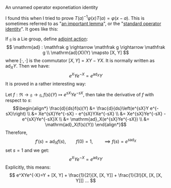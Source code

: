 An unnamed operator exponetiation identity

I found this when I tried to prove $T(a)^{-1}\varphi(x)T(a) = \varphi(x-a)$. This is sometimes
referred to as "[an important lemma](https://en.wikipedia.org/wiki/Baker%E2%80%93Campbell%E2%80%93Hausdorff_formula#An_important_lemma)",
or the "[standard operator identity](https://en.wikipedia.org/wiki/Heisenberg_picture#Derivation_of_Heisenberg.27s_equation)".
It goes like this:

If $\mathfrak{g}$ is a Lie group, define [adjoint action](https://en.wikipedia.org/wiki/Adjoint_representation_of_a_Lie_algebra):
$$
\mathrm{ad} : \mathfrak g \rightarrow \mathfrak g \rightarrow \mathfrak g \\
\mathrm{ad}(X)(Y) \mapsto [X, Y]
$$ where $[\cdot,\cdot]$ is the commutator $[X,Y] = XY - YX$.
It is normally written as $\mathrm{ad}_XY$. Then we have:
$$
e^XYe^{-X}=e^{\mathrm{ad}_X}Y
$$
It is proved in a rather interesting way:

Let $f : \mathfrak R \rightarrow \mathfrak g \rightarrow \mathfrak g, f(s)(Y) \mapsto  e^{sX}Y e^{-sX}$, then take the
derivative of $f$ with respect to $s$:
$$\begin{align*}
\frac{d}{ds}f(s)(Y) &= \frac{d}{ds}\left(e^{sX}Y e^{-sX}\right) \\
&= Xe^{sX}Ye^{-sX} - e^{sX}YXe^{-sX} \\
&= Xe^{sX}Ye^{-sX} - e^{sX}Ye^{-sX}X \\
&= \mathrm{ad}_X(e^{sX}Ye^{-sX}) \\
&= \mathrm{ad}_X(f(s)(Y))
\end{align*}$$
Therefore,
$$
f'(s) = \mathrm{ad}_Xf(s), \qquad f(0) = 1, \qquad \implies f(s) = e^{s\mathrm{ad}_X}
$$
set $s=1$ and we get:
$$
e^XYe^{-X}=e^{\mathrm{ad}_X}Y
$$
Explicitly, this means:
$$
e^XYe^{-X}=Y + [X, Y] + \frac{1}{2!}[X, [X, Y]] + \frac{1}{3!}[X, [X, [X, Y]]] ...
$$
